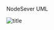 ﻿NodeSever UML 

![title](https://github.com/kimkyeongnam/2020-Call-for-Code/NodeServer/blob/master/nodeSeverUML.png)